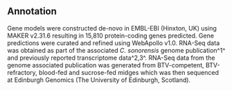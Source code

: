 Annotation
----------

Gene models were constructed de-novo in EMBL-EBI (Hinxton, UK) using
MAKER v2.31.6 resulting in 15,810 protein-coding genes predicted. Gene
predictions were curated and refined using WebApollo v1.0. RNA-Seq data
was obtained as part of the associated *C. sonorensis* genome
publication^1^ and previously reported transcriptome data^2,3^. RNA-Seq
data from the genome associated publication was generated from
BTV-competent, BTV-refractory, blood-fed and sucrose-fed midges which
was then sequenced at Edinburgh Genomics (The University of Edinburgh,
Scotland).
